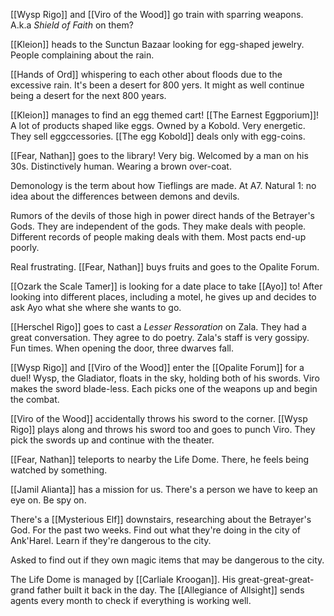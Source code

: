 [[Wysp Rigo]] and [[Viro of the Wood]] go train with sparring weapons. A.k.a *Shield of Faith* on them?

[[Kleion]] heads to the Sunctun Bazaar looking for egg-shaped jewelry. People complaining about the rain.

[[Hands of Ord]] whispering to each other about floods due to the excessive rain. It's been a desert for 800 yers. It might as well continue being a desert for the next 800 years.

[[Kleion]] manages to find an egg themed cart! [[The Earnest Eggporium]]! A lot of products shaped like eggs. Owned by a Kobold. Very energetic. They sell eggccessories. [[The egg Kobold]] deals only with egg-coins.

[[Fear, Nathan]] goes to the library! Very big. Welcomed by a man on his 30s. Distinctively human. Wearing a brown over-coat.

Demonology is the term about how Tieflings are made. At A7. Natural 1: no idea about the differences between demons and devils.

Rumors of the devils of those high in power direct hands of the Betrayer's Gods. They are independent of the gods. They make deals with people. Different records of people making deals with them. Most pacts end-up poorly.

Real frustrating. [[Fear, Nathan]] buys fruits and goes to the Opalite Forum.

[[Ozark the Scale Tamer]] is looking for a date place to take [[Ayo]] to! After looking into different places, including a motel, he gives up and decides to ask Ayo what she where she wants to go.

[[Herschel Rigo]] goes to cast a *Lesser Ressoration* on Zala. They had a great conversation. They agree to do poetry. Zala's staff is very gossipy. Fun times. When opening the door, three dwarves fall.

[[Wysp Rigo]] and [[Viro of the Wood]] enter the [[Opalite Forum]] for a duel! Wysp, the Gladiator, floats in the sky, holding both of his swords. Viro makes the sword blade-less. Each picks one of the weapons up and begin the combat.

[[Viro of the Wood]] accidentally throws his sword to the corner. [[Wysp Rigo]] plays along and throws his sword too and goes to punch Viro. They pick the swords up and continue with the theater.

[[Fear, Nathan]] teleports to nearby the Life Dome. There, he feels being watched by something.

[[Jamil Alianta]] has a mission for us. There's a person we have to keep an eye on. Be spy on.

There's a [[Mysterious Elf]] downstairs, researching about the Betrayer's God. For the past two weeks. Find out what they're doing in the city of Ank'Harel. Learn if they're dangerous to the city.

Asked to find out if they own magic items that may be dangerous to the city.

The Life Dome is managed by [[Carliale Kroogan]]. His great-great-great-grand father built it back in the day. The [[Allegiance of Allsight]] sends agents every month to check if everything is working well.
